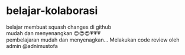 # belajar-kolaborasi
belajar membuat squash changes di github<br>
mudah dan menyenangkan 😍😍😍💗💗💗<br>
pembelajaran mudah dan menyenagkan...
Melakukan code review oleh admin @adnimustofa
